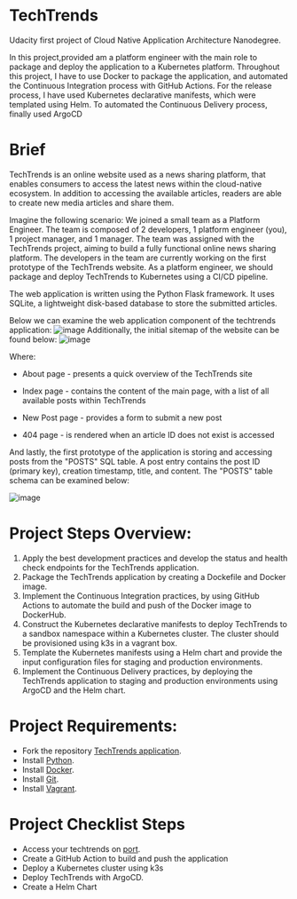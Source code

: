 # TechTrends 
Udacity first project of Cloud Native Application Architecture Nanodegree.

In this project,provided am a platform engineer with the main role to package and deploy the application to a Kubernetes platform. 
Throughout this project, I have to use Docker to package the application, and automated the Continuous Integration process with GitHub Actions.
For the release process, I have used Kubernetes declarative manifests, which were templated using Helm. To automated the Continuous Delivery process, finally used ArgoCD

# Brief 
TechTrends is an online website used as a news sharing platform, that enables consumers to access the latest news within the cloud-native ecosystem. In addition to accessing the available articles, readers are able to create new media articles and share them.

Imagine the following scenario: We joined a small team as a Platform Engineer. The team is composed of 2 developers, 1 platform engineer (you), 1 project manager, and 1 manager. The team was assigned with the TechTrends project, aiming to build a fully functional online news sharing platform. The developers in the team are currently working on the first prototype of the TechTrends website. As a platform engineer, we should package and deploy TechTrends to Kubernetes using a CI/CD pipeline.

The web application is written using the Python Flask framework. It uses SQLite, a lightweight disk-based database to store the submitted articles.

Below we can examine the web application component of the techtrends application:
![image](https://user-images.githubusercontent.com/37039539/148359036-6dc94e0b-a691-430a-bfbe-e5aacaff9557.png)
Additionally, the initial sitemap of the website can be found below:
![image](https://user-images.githubusercontent.com/37039539/148359365-2bfac509-f8c9-45ed-8e0f-20bd6a8f6e83.png)

Where:

- About page - presents a quick overview of the TechTrends site

- Index page - contains the content of the main page, with a list of all available posts within TechTrends

- New Post page - provides a form to submit a new post

- 404 page - is rendered when an article ID does not exist is accessed

And lastly, the first prototype of the application is storing and accessing posts from the "POSTS" SQL table. A post entry contains the post ID (primary key), creation timestamp, title, and content. The "POSTS" table schema can be examined below:

![image](https://user-images.githubusercontent.com/37039539/148359858-13810ea5-e7b4-49e6-8fdc-83913d9c8d02.png)

# Project Steps Overview:

1. Apply the best development practices and develop the status and health check endpoints for the TechTrends application.
2. Package the TechTrends application by creating a Dockefile and Docker image.
3. Implement the Continuous Integration practices, by using GitHub Actions to automate the build and push of the Docker image to DockerHub.
4. Construct the Kubernetes declarative manifests to deploy TechTrends to a sandbox namespace within a Kubernetes cluster. The cluster should be provisioned using k3s in a vagrant box.
5. Template the Kubernetes manifests using a Helm chart and provide the input configuration files for staging and production environments.
6. Implement the Continuous Delivery practices, by deploying the TechTrends application to staging and production environments using ArgoCD and the Helm chart.

# Project Requirements:

- Fork the repository [TechTrends application](https://github.com/udacity/nd064_course_1/tree/main/project).
- Install [Python](https://www.python.org/downloads/).
- Install [Docker](https://docs.docker.com/get-docker/).
- Install [Git](https://git-scm.com/downloads).
- Install [Vagrant](https://www.vagrantup.com/downloads).

# Project Checklist Steps
- Access your techtrends on [port](http://127.0.0.1:7111).
- Create a GitHub Action to build and push the application
- Deploy a Kubernetes cluster using k3s
- Deploy TechTrends with ArgoCD.
- Create a Helm Chart

